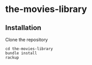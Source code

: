 # the-movies-library

## Installation

Clone the repository

```
cd the-movies-library
bundle install
rackup
```


